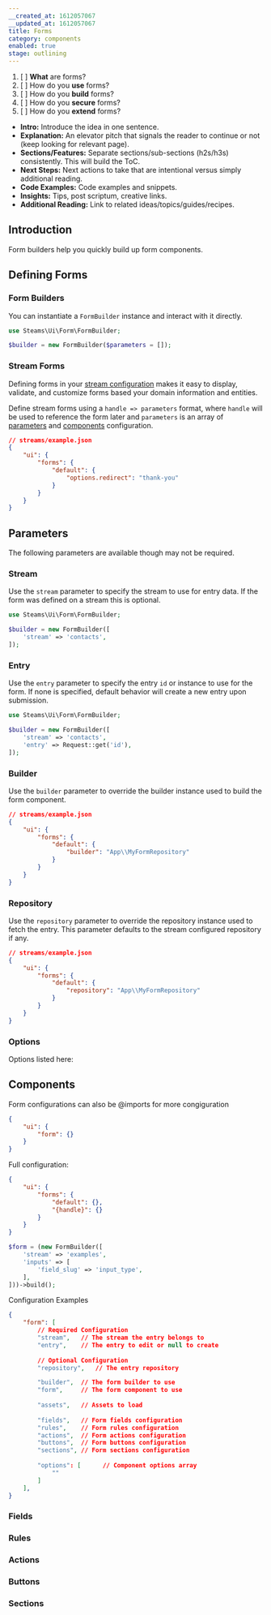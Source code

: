 ```yaml
---
__created_at: 1612057067
__updated_at: 1612057067
title: Forms
category: components
enabled: true
stage: outlining
---
```


1. [ ] **What** are forms?
2. [ ] How do you **use** forms?
3. [ ] How do you **build** forms?
4. [ ] How do you **secure** forms?
5. [ ] How do you **extend** forms?


- **Intro:** Introduce the idea in one sentence.
- **Explanation:** An elevator pitch that signals the reader to continue or not (keep looking for relevant page).
- **Sections/Features:** Separate sections/sub-sections (h2s/h3s) consistently. This will build the ToC.
- **Next Steps:** Next actions to take that are intentional versus simply additional reading.
- **Code Examples:** Code examples and snippets.
- **Insights:** Tips, post scriptum, creative links.
- **Additional Reading:** Link to related ideas/topics/guides/recipes.



## Introduction

Form builders help you quickly build up form components.

## Defining Forms

### Form Builders

You can instantiate a `FormBuilder` instance and interact with it directly.

```php
use Steams\Ui\Form\FormBuilder;

$builder = new FormBuilder($parameters = []);
```

### Stream Forms

Defining forms in your [stream configuration](../core/streams#defining-streams) makes it easy to display, validate, and customize forms based your domain information and entities.

Define stream forms using a `handle => parameters` format, where `handle` will be used to reference the form later and  `parameters` is an array of [parameters](#parameters) and [components](#components) configuration.

```json
// streams/example.json
{
    "ui": {
        "forms": {
            "default": {
                "options.redirect": "thank-you"
            }
        }
    }
}
```


## Parameters

The following parameters are available though may not be required.

### Stream

Use the `stream` parameter to specify the stream to use for entry data. If the form was defined on a stream this is optional.

```php
use Steams\Ui\Form\FormBuilder;

$builder = new FormBuilder([
    'stream' => 'contacts',
]);
```

### Entry

Use the `entry` parameter to specify the entry `id` or instance to use for the form. If none is specified, default behavior will create a new entry upon submission.

```php
use Steams\Ui\Form\FormBuilder;

$builder = new FormBuilder([
    'stream' => 'contacts',
    'entry' => Request::get('id'),
]);
```

### Builder

Use the `builder` parameter to override the builder instance used to build the form component.

```json
// streams/example.json
{
    "ui": {
        "forms": {
            "default": {
                "builder": "App\\MyFormRepository"
            }
        }
    }
}
```

### Repository

Use the `repository` parameter to override the repository instance used to fetch the entry. This parameter defaults to the stream configured repository if any.

```json
// streams/example.json
{
    "ui": {
        "forms": {
            "default": {
                "repository": "App\\MyFormRepository"
            }
        }
    }
}
```

### Options

Options listed here:

## Components

Form configurations can also be @imports for more congiguration

```json
{
    "ui": {
        "form": {}
    }
}
```

Full configuration:

```json
{
    "ui": {
        "forms": {
            "default": {},
            "{handle}": {}
        }
    }
}
```

```php
$form = (new FormBuilder([
    'stream' => 'examples',
    'inputs' => [
        'field_slug' => 'input_type',
    ],
]))->build();
```

Configuration Examples

```json
{
    "form": [
        // Required Configuration
        "stream",   // The stream the entry belongs to
        "entry",    // The entry to edit or null to create
        
        // Optional Configuration
        "repository",   // The entry repository

        "builder",  // The form builder to use
        "form",     // The form component to use
        
        "assets",   // Assets to load
        
        "fields",   // Form fields configuration
        "rules",    // Form rules configuration
        "actions",  // Form actions configuration
        "buttons",  // Form buttons configuration
        "sections", // Form sections configuration
        
        "options": [      // Component options array
            ""
        ]
    ],
}
```

### Fields
### Rules
### Actions
### Buttons
### Sections
